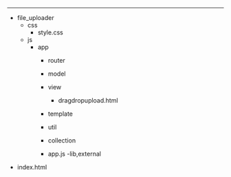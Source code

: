 ---
- file_uploader
  - css
    - style.css
  - js
    - app
      - router
      - model
      - view
        - dragdropupload.html
	 
      - template
      - util
      - collection
      - app.js
    -lib,external
 - index.html




